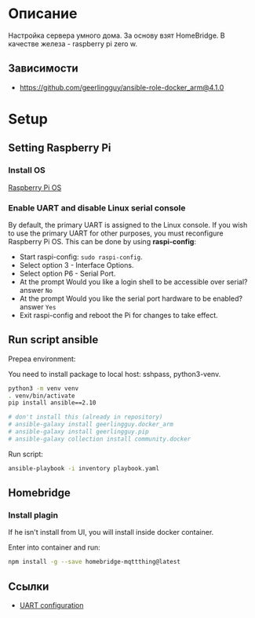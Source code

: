 # Описание

Настройка сервера умного дома. За основу взят HomeBridge. В качестве железа - raspberry pi zero w.

## Зависимости

- https://github.com/geerlingguy/ansible-role-docker_arm@4.1.0

# Setup

## Setting Raspberry Pi

### Install OS

[Raspberry Pi OS](https://www.raspberrypi.org/software/)

### Enable UART and disable Linux serial console

By default, the primary UART is assigned to the Linux console.
If you wish to use the primary UART for other purposes,
you must reconfigure Raspberry Pi OS. This can be done by using **raspi-config**:

- Start raspi-config: `sudo raspi-config`.
- Select option 3 - Interface Options.
- Select option P6 - Serial Port.
- At the prompt Would you like a login shell to be accessible over serial? answer `No`
- At the prompt Would you like the serial port hardware to be enabled? answer `Yes`
- Exit raspi-config and reboot the Pi for changes to take effect.

## Run script ansible

Prepea environment:

You need to install package to local host: sshpass, python3-venv.

```bash
python3 -m venv venv
. venv/bin/activate
pip install ansible==2.10

# don't install this (already in repository)
# ansible-galaxy install geerlingguy.docker_arm
# ansible-galaxy install geerlingguy.pip
# ansible-galaxy collection install community.docker
```

Run script:

```bash
ansible-playbook -i inventory playbook.yaml
```

## Homebridge

### Install plagin

If he isn't install from UI, you will install inside docker container.

Enter into container and run:

```bash
npm install -g --save homebridge-mqttthing@latest
```

## Ссылки

- [UART configuration](https://www.raspberrypi.org/documentation/configuration/uart.md)
